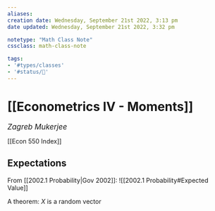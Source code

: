 ```yaml
---
aliases:
creation date: Wednesday, September 21st 2022, 3:13 pm
date updated: Wednesday, September 21st 2022, 3:32 pm

notetype: "Math Class Note"
cssclass: math-class-note

tags: 
- '#types/classes'
- '#status/🚧'
---
```


# [[Econometrics IV - Moments]]
<span style = "font-size:120%"><i >Zagreb Mukerjee </i></span>

[[Econ 550 Index]]

## Expectations

From [[2002.1 Probability|Gov 2002]]:
![[2002.1 Probability#Expected Value]]

A theorem: 
$X$ is a random vector 